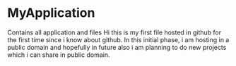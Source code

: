 # MyApplication
Contains all application and files
Hi this is my first file hosted in github for the first time since i know about github.
In this initial phase, i am hosting in a public domain and hopefully in future also i am planning to do new projects which i can share in public domain.
